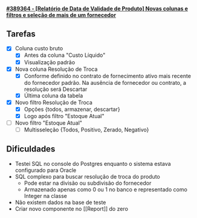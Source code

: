 #### [**#389364** - [Relatório de Data de Validade de Produto] Novas colunas e filtros e seleção de mais de um fornecedor](https://bluesoft.acelerato.com/tickets/389364)

## Tarefas

- [x] Coluna custo bruto
	- [x] Antes da coluna "Custo Líquido"
	- [x] Visualização padrão
- [x] Nova coluna Resolução de Troca
	- [x] Conforme definido no contrato de fornecimento ativo mais recente do fornecedor padrão. Na ausência de fornecedor ou contrato, a resolução será Descartar
	- [x] Última coluna da tabela
- [x] Novo filtro Resolução de Troca
	- [x] Opções {todos, armazenar, descartar}
	- [x] Logo após filtro "Estoque Atual"
- [ ] Novo filtro "Estoque Atual"
	- [ ] Multisseleção {Todos, Positivo, Zerado, Negativo}

## Dificuldades
- Testei SQL no console do Postgres enquanto o sistema estava configurado para Oracle
- SQL complexo para buscar resolução de troca do produto
	- Pode estar na divisão ou subdivisão do fornecedor
	- Armazenado apenas como 0 ou 1 no banco e representado como Integer na classe
- Não existem dados na base de teste
- Criar novo componente no [[Report]] do zero